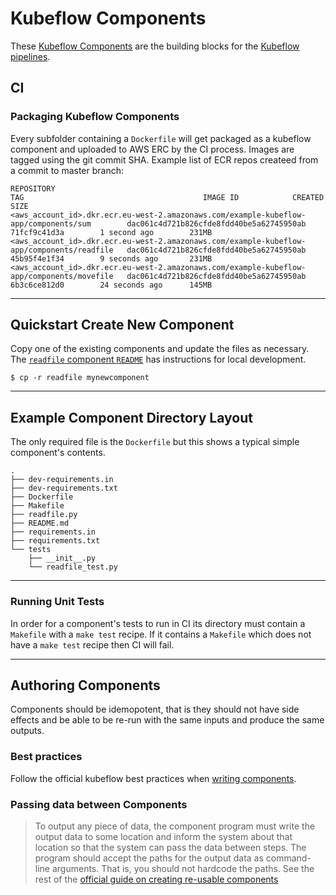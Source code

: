 # Kubeflow Components
These [Kubeflow Components](https://www.kubeflow.org/docs/pipelines/overview/concepts/component/) are the building blocks for the [Kubeflow pipelines](./../pipelines).

## CI
### Packaging Kubeflow Components
Every subfolder containing a `Dockerfile` will get packaged as a kubeflow component and uploaded to AWS ERC by the CI process. Images are tagged using the git commit SHA. Example list of ECR repos createed from a commit to master branch:
```
REPOSITORY                                                                              TAG                                        IMAGE ID            CREATED             SIZE
<aws_account_id>.dkr.ecr.eu-west-2.amazonaws.com/example-kubeflow-app/components/sum        dac061c4d721b826cfde8fdd40be5a62745950ab   71fcf9c41d3a        1 second ago        231MB
<aws_account_id>.dkr.ecr.eu-west-2.amazonaws.com/example-kubeflow-app/components/readfile   dac061c4d721b826cfde8fdd40be5a62745950ab   45b95f4e1f34        9 seconds ago       231MB
<aws_account_id>.dkr.ecr.eu-west-2.amazonaws.com/example-kubeflow-app/components/movefile   dac061c4d721b826cfde8fdd40be5a62745950ab   6b3c6ce812d0        24 seconds ago      145MB
```
----------------------------------------
## Quickstart Create New Component
Copy one of the existing components and update the files as necessary. The [`readfile` component `README`](./readfile) has instructions for local development.
```console
$ cp -r readfile mynewcomponent
```

----------------------------------------

## Example Component Directory Layout
The only required file is the `Dockerfile` but this shows a typical simple component's contents.
```
.
├── dev-requirements.in
├── dev-requirements.txt
├── Dockerfile
├── Makefile
├── readfile.py
├── README.md
├── requirements.in
├── requirements.txt
└── tests
    ├── __init__.py
    └── readfile_test.py
```

----------------------------------------

### Running Unit Tests
In order for a component's tests to run in CI its directory must contain a `Makefile` with a `make test` recipe. If it contains a `Makefile` which does not have a `make test` recipe then CI will fail.

----------------------------------------

## Authoring Components
Components should be idemopotent, that is they should not have side effects and be able to be re-run with the same inputs and produce the same outputs.

### Best practices
Follow the official kubeflow best practices when [writing components](https://www.kubeflow.org/docs/pipelines/sdk/best-practices/).

### Passing data between Components
> To output any piece of data, the component program must write the output data to some location and inform the system about that location so that the system can pass the data between steps. The program should accept the paths for the output data as command-line arguments. That is, you should not hardcode the paths.
See the rest of the [official guide on creating re-usable components](https://www.kubeflow.org/docs/pipelines/sdk/component-development/)
